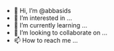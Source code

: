 - 👋 Hi, I’m @abbasids
- 👀 I’m interested in ...
- 🌱 I’m currently learning ...
- 💞️ I’m looking to collaborate on ...
- 📫 How to reach me ...

<!---
abbasids/abbasids is a ✨ special ✨ repository because its `README.md` (this file) appears on your GitHub profile.
You can click the Preview link to take a look at your changes.
--->
